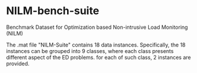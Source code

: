 # NILM-bench-suite
Benchmark Dataset for Optimization based Non-intrusive Load Monitoring (NILM)

The .mat file "NILM-Suite" contains 18 data instances.  Specifically, the 18 instances can be grouped into 9 classes, where each class presents different aspect of the ED problems.  for each of such class, 2 instances are provided. 

